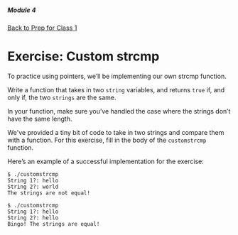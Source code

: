 ##### Module 4
[Back to Prep for Class 1](../../class1-prep)
# Exercise: Custom strcmp

To practice using pointers, we’ll be implementing our own strcmp function.

Write a function that takes in two `string` variables, and returns `true` if, and only if, the two `strings` are the same.

In your function, make sure you’ve handled the case where the strings don’t have the same length.

We've provided a tiny bit of code to take in two strings and compare them with a function. For this exercise, fill in the body of the `customstrcmp` function.

Here’s an example of a successful implementation for the exercise:
```
$ ./customstrcmp
String 1?: hello
String 2?: world
The strings are not equal!

$ ./customstrcmp
String 1?: hello
String 2?: hello
Bingo! The strings are equal!
```
